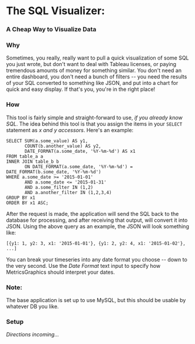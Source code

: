 # The SQL Visualizer:
### A Cheap Way to Visualize Data

### Why

Sometimes, you really, really want to pull a quick visualization of some SQL you just wrote, but don't want to
deal with Tableau licenses, or paying tremendous amounts of money for something similar. You don't need an entire
dashboard, you don't need a bunch of filters -- you need the results of your SQL converted to something like JSON,
and put into a chart for quick and easy display. If that's you, you're in the right place!

### How

This tool is fairly simple and straight-forward to use, *if you already know SQL*. The idea behind this tool is that you
assign the items in your `SELECT` statement as *x and y accessors*. Here's an example:

```
SELECT SUM(a.some_value) AS y1,
       COUNT(b.another_value) AS y2,
       DATE_FORMAT(a.some_date, '%Y-%m-%d') AS x1
FROM table_a a
INNER JOIN table_b b
       ON DATE_FORMAT(a.some_date, '%Y-%m-%d') = DATE_FORMAT(b.some_date, '%Y-%m-%d')
WHERE a.some_date >= '2015-01-01'
       AND a.some_date <= '2015-01-31'
       AND a.some_filter IN (1,2)
       AND a.another_filter IN (1,2,3,4)
GROUP BY x1
ORDER BY x1 ASC;
```

After the request is made, the application will send the SQL back to the database for processing, and after receiving
that output, will convert it into JSON. Using the above query as an example, the JSON will look something like:

```
[{y1: 1, y2: 3, x1: '2015-01-01'}, {y1: 2, y2: 4, x1: '2015-01-02'}, ...]
```

You can break your timeseries into any date format you choose -- down to the very second. Use the *Date Format* text input
to specify how MetricsGraphics should interpret your dates.

### Note:

The base application is set up to use MySQL, but this should be usable by whatever DB you like.

### Setup
*Directions incoming...*